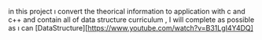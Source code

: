 in this project ı convert the theorical information to application with c and c++ and contain all of data structure curriculum , I will complete as possible as ı can
[DataStructure][https://www.youtube.com/watch?v=B31LgI4Y4DQ]
